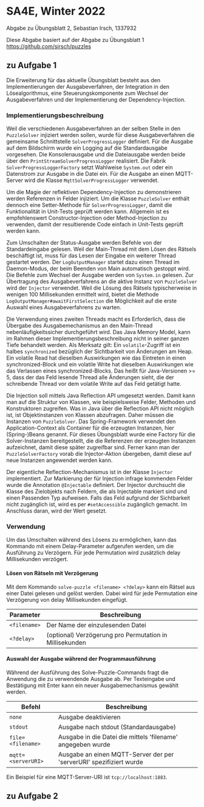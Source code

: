 # SA4E, Winter 2022

Abgabe zu Übungsblatt 2, Sebastian Irsch, 1337932

Diese Abgabe basiert auf der Abgabe zu Übungsblatt 1 https://github.com/sirsch/puzzles

## zu Aufgabe 1

Die Erweiterung für das aktuelle Übungsblatt besteht aus den Implementierungen der Ausgabeverfahren,
der Integration in den Lösealgorithmus, eine Steuerungskomponente zum Wechsel der Ausgabeverfahren
und der Implementierung der Dependency-Injection.

### Implementierungsbeschreibung

Weil die verschiedenen Ausgabeverfahren an der selben Stelle in den `PuzzleSolver` injiziert werden
sollen, wurde für diese Ausgabeverfahren die gemeinsame Schnittstelle `SolverProgressLogger`
definiert. Für die Ausgabe auf dem Bildschirm wurde ein Logging auf die Standardausgabe vorgesehen.
Die Konsolenausgabe und die Dateiausgabe werden beide über den `PrintStreamSolverProgressLogger`
realisiert. Die Fabrik `SolverProgressLoggerFactory` setzt Wahlweise `System.out` oder ein
Datenstrom zur Ausgabe in die Datei ein. Für die Ausgabe an einen MQTT-Server wird die Klasse
`MqttSolverProgressLogger` verwendet.

Um die Magie der reflektiven Dependency-Injection zu demonstrieren werden Referenzen in Felder
injiziert. Um die Klasse `PuzzleSolver` enthält dennoch eine Setter-Methode für
`SolverProgressLogger`, damit die Funktionalität in Unit-Tests geprüft werden kann. Allgemein ist es
empfehlenswert Constructor-Injection oder Method-Injection zu verwenden, damit der resultierende
Code einfach in Unit-Tests geprüft werden kann.

Zum Umschalten der Status-Ausgabe werden Befehle von der Standardeingabe gelesen. Weil der
Main-Thread mit dem Lösen des Rätsels beschäftigt ist, muss für das Lesen der Eingabe ein weiterer
Thread gestartet werden. Der `LogOutputManager` startet dazu einen Thread im Daemon-Modus, der beim
Beenden von Main automatisch gestoppt wird. Die Befehle zum Wechsel der Ausgabe werden von
`System.in` gelesen. Zur Übertragung des Ausgabeverfahrens an die aktive Instanz von `PuzzleSolver`
wird der `Injector` verwendet. Weil die Lösung des Rätsels typischerweise in wenigen 100
Millisekunden ermittelt wird, bietet die Methode `LogOutputManager#awaitFirstSelection` die
Möglichkeit auf die erste Auswahl eines Ausgabeverfahrens zu warten.

Die Verwendung eines zweiten Threads macht es Erforderlich, dass die Übergabe des Ausgabemechanismus
an den Main-Thread nebenläufigkeitssicher durchgeführt wird. Das Java Memory Model, kann im Rahmen
dieser Implementierungsbeschreibung nicht in seiner ganzen Tiefe behandelt werden. Als Merksatz
gilt: Ein `volatile`-Zugriff ist ein halbes `synchronized` bezüglich der Sichtbarkeit von Änderungen
am Heap. Ein volatile Read hat dieselben Auswirkungen wie das Eintreten in einen synchronized-Block
und ein volatile Write hat dieselben Auswirkungen wie das Verlassen eines synchronized-Blocks. Das
heißt für Java-Versionen >= 5, dass der das Feld lesende Thread alle Änderungen sieht, die der
schreibende Thread vor dem volatile Write auf das Feld getätigt hatte.

Die Injection soll mittels Java Reflection API umgesetzt werden. Damit kann man auf die Struktur
von Klassen, wie beispielsweise Felder, Methoden und Konstruktoren zugreifen. Was in Java über die
Reflection API nicht möglich ist, ist Objektinstanzen von Klassen abzufragen. Daher müssen die
Instanzen von `PuzzleSolver`. Das Spring-Framework verwendet den Application-Context als Container
für die erzeugten Instanzen, hier (Spring-)Beans genannt. Für dieses Übungsblatt wurde eine
Factory für die Solver-Instanzen bereitgestellt, die die Referenzen der erzeugten Instanzen
aufzeichnet, damit diese später zugreifbar sind. Ferner kann man der `PuzzleSolverFactory` vorab
die Injector-Aktion übergeben, damit diese auf neue Instanzen angewendet werden kann.

Der eigentliche Reflection-Mechanismus ist in der Klasse `Injector` implementiert. Zur Markierung
der für Injection infrage kommenden Felder wurde die Annotation `@Injectable` definiert. Der
Injector durchsucht die Klasse des Zielobjekts nach Feldern, die als Injectable markiert sind und
einen Passenden Typ aufweisen. Falls das Feld aufgrund der Sichtbarkeit nicht zugänglich ist, wird
es per `#setAccessible` zugänglich gemacht. Im Anschluss daran, wird der Wert gesetzt.

### Verwendung

Um das Umschalten während des Lösens zu ermöglichen, kann das Kommando mit einem Delay-Parameter
aufgerufen werden, um die Ausführung zu Verzögern. Für jede Permutation wird zusätzlich delay
Millisekunden verzögert.

#### Lösen von Rätseln mit Verzögerung
Mit dem Kommando `solve-puzzle <filename> <?delay>` kann ein Rätsel aus einer Datei gelesen und
gelöst werden. Dabei wird für jede Permutation eine Verzögerung von delay Millisekunden eingefügt.

| Parameter    | Beschreibung                                            |
|--------------|---------------------------------------------------------|
| `<filename>` | Der Name der einzulesenden Datei                        |
| `<?delay>`   | (optional) Verzögerung pro Permutation in Millisekunden |

#### Auswahl der Ausgabe während der Programmausführung

Während der Ausführung des Solve-Puzzle-Commands fragt die Anwendung die zu verwendende Ausgabe ab.
Per Texteingabe und Bestätigung mit Enter kann ein neuer Ausgabemechanismus gewählt werden.

| Befehl             | Beschreibung                                                        |
|--------------------|---------------------------------------------------------------------|
| `none`             | Ausgabe deaktivieren                                                |
| `stdout`           | Ausgabe nach stdout (Standardausgabe)                               |
| `file=<filename>`  | Ausgabe in die Datei die mittels 'filename' angegeben wurde         |
| `mqtt=<serverURI>` | Ausgabe an einen MQTT-Server der per 'serverURI' spezifiziert wurde |

Ein Beispiel für eine MQTT-Server-URI ist `tcp://localhost:1883`.

## zu Aufgabe 2
